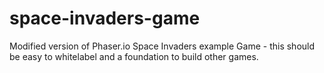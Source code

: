 # space-invaders-game
Modified version of Phaser.io Space Invaders example Game - this should be easy to whitelabel and a foundation to build other games.
